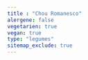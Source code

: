 ```yaml
---
title : "Chou Romanesco"
alergene: false
vegetarien: true
vegan: true
type: "legumes"
sitemap_exclude: true
--- 
```

